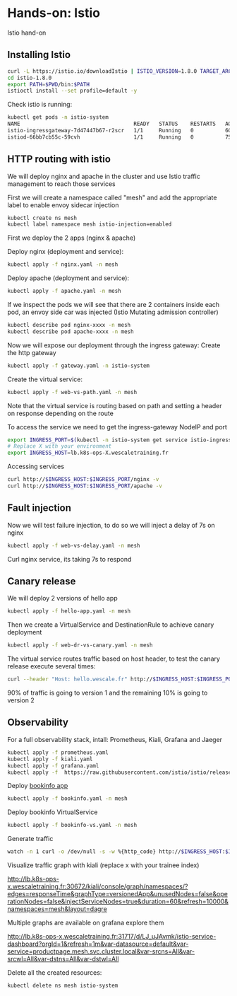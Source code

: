 # Hands-on: Istio

Istio hand-on


## Installing Istio
```sh
curl -L https://istio.io/downloadIstio | ISTIO_VERSION=1.8.0 TARGET_ARCH=x86_64 sh -
cd istio-1.8.0
export PATH=$PWD/bin:$PATH
istioctl install --set profile=default -y
```

Check istio is running:
```sh
kubectl get pods -n istio-system
NAME                                    READY   STATUS    RESTARTS   AGE
istio-ingressgateway-7d47447b67-r2scr   1/1     Running   0          60s
istiod-66bb7cb55c-59cvh                 1/1     Running   0          75s
```

## HTTP routing with istio
We will deploy nginx and apache in the cluster and use Istio traffic management to reach those services

First we will create a namespace called "mesh" and add the appropriate label to enable envoy sidecar injection
```sh
kubectl create ns mesh
kubectl label namespace mesh istio-injection=enabled
```


First we deploy the 2 apps (nginx & apache)

Deploy nginx (deployment and service):
```sh
kubectl apply -f nginx.yaml -n mesh
```

Deploy apache (deployment and service):
```sh
kubectl apply -f apache.yaml -n mesh
```

If we inspect the pods we will see that there are 2 containers inside each pod, an envoy side car was injected (Istio Mutating admission controller)

```sh
kubectl describe pod nginx-xxxx -n mesh
kubectl describe pod apache-xxxx -n mesh
```



Now we will expose our deployment through the ingress gateway:
Create the http gateway
```sh
kubectl apply -f gateway.yaml -n istio-system
```
Create the virtual service:
```sh
kubectl apply -f web-vs-path.yaml -n mesh
```
Note that the virtual service is routing based on path and setting a header on response depending on the route

To access the service we need to get the ingress-gateway NodeIP and port
```sh
export INGRESS_PORT=$(kubectl -n istio-system get service istio-ingressgateway -o jsonpath='{.spec.ports[?(@.name=="http2")].nodePort}')
# Replace X with your environment
export INGRESS_HOST=lb.k8s-ops-X.wescaletraining.fr
```
Accessing services
```sh
curl http://$INGRESS_HOST:$INGRESS_PORT/nginx -v
curl http://$INGRESS_HOST:$INGRESS_PORT/apache -v
```

## Fault injection

Now we will test failure injection, to do so we will inject a delay of 7s on nginx
```sh
kubectl apply -f web-vs-delay.yaml -n mesh
```

Curl nginx service, its taking 7s to respond

## Canary release
We will deploy 2 versions of hello app
```sh
kubectl apply -f hello-app.yaml -n mesh
```
Then we create a VirtualService and DestinationRule to achieve canary deployment
```sh
kubectl apply -f web-dr-vs-canary.yaml -n mesh
```
The virtual service routes traffic based on host header, to test the canary release execute several times:
```sh
curl --header "Host: hello.wescale.fr" http://$INGRESS_HOST:$INGRESS_PORT/
```
90% of traffic is going to version 1 and the remaining 10% is going to version 2

## Observability

For a full observability stack, intall: Prometheus, Kiali, Grafana and Jaeger
```sh
kubectl apply -f prometheus.yaml
kubectl apply -f kiali.yaml
kubectl apply -f grafana.yaml
kubectl apply -f  https://raw.githubusercontent.com/istio/istio/release-1.8/samples/addons/jaeger.yaml
```

Deploy [bookinfo app](https://istio.io/latest/docs/examples/bookinfo/) 
```sh
kubectl apply -f bookinfo.yaml -n mesh
```

Deploy bookinfo VirtualService
```sh
kubectl apply -f bookinfo-vs.yaml -n mesh
```

Generate traffic 
```sh
watch -n 1 curl -o /dev/null -s -w %{http_code} http://$INGRESS_HOST:$INGRESS_PORT/productpage
```


Visualize traffic graph with kiali (replace x with your trainee index)

http://lb.k8s-ops-x.wescaletraining.fr:30672/kiali/console/graph/namespaces/?edges=responseTime&graphType=versionedApp&unusedNodes=false&operationNodes=false&injectServiceNodes=true&duration=60&refresh=10000&namespaces=mesh&layout=dagre


Multiple graphs are available on grafana explore them

http://lb.k8s-ops-x.wescaletraining.fr:31717/d/LJ_uJAvmk/istio-service-dashboard?orgId=1&refresh=1m&var-datasource=default&var-service=productpage.mesh.svc.cluster.local&var-srcns=All&var-srcwl=All&var-dstns=All&var-dstwl=All



Delete all the created resources:
```sh
kubectl delete ns mesh istio-system
```